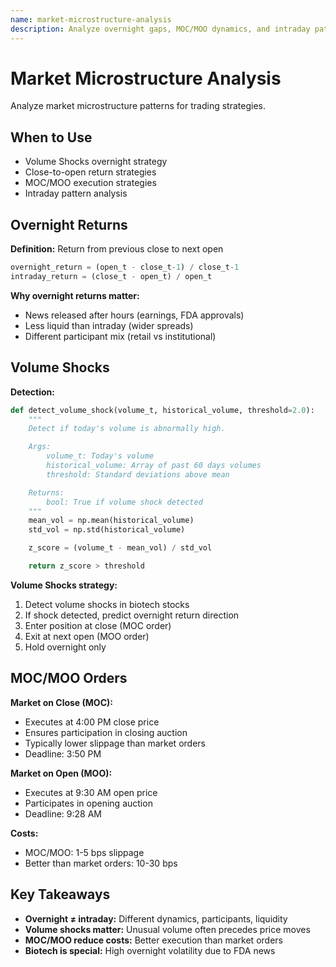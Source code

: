 ```yaml
---
name: market-microstructure-analysis
description: Analyze overnight gaps, MOC/MOO dynamics, and intraday patterns for microstructure-based strategies. Use when implementing Volume Shocks or overnight return strategies.
---
```


# Market Microstructure Analysis

Analyze market microstructure patterns for trading strategies.

## When to Use

- Volume Shocks overnight strategy
- Close-to-open return strategies
- MOC/MOO execution strategies
- Intraday pattern analysis

## Overnight Returns

**Definition:** Return from previous close to next open

```python
overnight_return = (open_t - close_t-1) / close_t-1
intraday_return = (close_t - open_t) / open_t
```

**Why overnight returns matter:**
- News released after hours (earnings, FDA approvals)
- Less liquid than intraday (wider spreads)
- Different participant mix (retail vs institutional)

## Volume Shocks

**Detection:**
```python
def detect_volume_shock(volume_t, historical_volume, threshold=2.0):
    """
    Detect if today's volume is abnormally high.

    Args:
        volume_t: Today's volume
        historical_volume: Array of past 60 days volumes
        threshold: Standard deviations above mean

    Returns:
        bool: True if volume shock detected
    """
    mean_vol = np.mean(historical_volume)
    std_vol = np.std(historical_volume)

    z_score = (volume_t - mean_vol) / std_vol

    return z_score > threshold
```

**Volume Shocks strategy:**
1. Detect volume shocks in biotech stocks
2. If shock detected, predict overnight return direction
3. Enter position at close (MOC order)
4. Exit at next open (MOO order)
5. Hold overnight only

## MOC/MOO Orders

**Market on Close (MOC):**
- Executes at 4:00 PM close price
- Ensures participation in closing auction
- Typically lower slippage than market orders
- Deadline: 3:50 PM

**Market on Open (MOO):**
- Executes at 9:30 AM open price
- Participates in opening auction
- Deadline: 9:28 AM

**Costs:**
- MOC/MOO: 1-5 bps slippage
- Better than market orders: 10-30 bps

## Key Takeaways

- **Overnight ≠ intraday:** Different dynamics, participants, liquidity
- **Volume shocks matter:** Unusual volume often precedes price moves
- **MOC/MOO reduce costs:** Better execution than market orders
- **Biotech is special:** High overnight volatility due to FDA news
